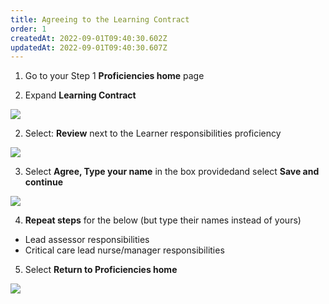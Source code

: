 ```yaml
---
title: Agreeing to the Learning Contract​
order: 1
createdAt: 2022-09-01T09:40:30.602Z
updatedAt: 2022-09-01T09:40:30.607Z
---
```

1. G﻿o to your Step 1 **Proficiencies home** page

2. Expand **Learning Contract** 

![](/img/l_learning-contract-1.png)

2. ​Select: **Review** next to the Learner responsibilities proficiency​

![](/img/l_learning-contract_2_n.png)

3. ​Select **Agree​, Type your name** in the box provided​ and select **Save and continue​**

![](/img/l_learning-contract_3.png)

4. **Repeat steps** for the below (but type their names instead of yours)

* Lead assessor responsibilities   ​
* Critical care lead nurse/manager​ responsibilities

5. Select **Return to Proficiencies​ home**

![](/img/l_learning-contract_4.png)